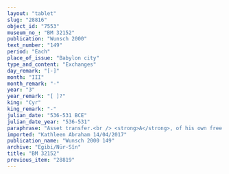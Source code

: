 ```yaml
---
layout: "tablet"
slug: "28816"
object_id: "7553"
museum_no_: "BM 32152"
publication: "Wunsch 2000"
text_number: "149"
period: "Each"
place_of_issue: "Babylon city"
type_and_content: "Exchanges"
day_remark: "[-]"
month: "III"
month_remark: "-"
year: "3"
year_remark: "[ ]?"
king: "Cyr"
king_remark: "-"
julian_date: "536-531 BCE"
julian_date_year: "536-531"
paraphrase: "Asset transfer.<br /> <strong>A</strong>, of his own free will (<em>ina hūd libbi&scaron;u</em>), transfers (<em>dagālu </em>&Scaron;, emendation) the ownership of his assets to his son <strong>B</strong>. The property consists of 1 sq. kor (c. 13500 m<sup>2</sup>) of arable land (<em>zēru</em>), a field planted with date palms (<em>eqel gi&scaron;immarē zaqpu</em>) bearing fruit (<em>iṣṣi bilti</em>), and 2 sq. kor (c. 27000 m<sup>2</sup>) of a plot of ploughed land (<em>eqel mēre&scaron;u</em>). The total amount corresponds to 3 kor (c. 40500 m<sup>2</sup>) of arable land (<em>zēru</em>): this is located in Til-bēl&scaron;unu, in the district (<em>pīhātu</em>) of Babylon, from the bank of the Euphrates for a total extension (<em>&scaron;alāmu </em>G) of 3 kor (c. 40500 m<sup>2</sup>) of land cultivated with trees and grain (<em>zēru zaqpu u mēre&scaron;u</em>). This property had been given in exchange for (<em>kūm</em>) arable land (<em>zēru</em>) located at the outlet (<em>bābu</em>) of the Old Kutha Canal that belonged to&nbsp;<strong><sup>f</sup>C</strong>&rsquo;s (i.e. <strong>A</strong>&rsquo;s wife) dowry, who died (lit: &ldquo;whom the destiny has carried away, <em>&scaron;a &scaron;īmtu abālu</em>). In the final, fragmentary section of the text there is reference to another plot of land: this was sold (<em>ana kaspi nadānu</em>) by <strong>A</strong> to <strong>D</strong> and apparently was shared by <strong>E</strong> and his brothers. Then, someone&rsquo;s daughter is mentioned: she seems to obtain the property of something (<em>dagālu</em> &Scaron;), but details are lost because of the poor state of conservation of the lower part of this tablet. Names of 5 witnesses and the scribe: Kabti-ilī-Marduk//Atkuppu.<br /> &nbsp;<br /> <strong>A</strong> = &Scaron;ama&scaron;-aplu-uṣur/&Scaron;ama&scaron;-ina-tē&scaron;&ecirc;-ēṭir//&Scaron;ang&ucirc;-&Scaron;ama&scaron;; <strong>B</strong> = Nab&ucirc;-aplu-iddin, son of <strong>A</strong>; <strong><sup>f</sup>C</strong> = <sup>f</sup>Amat-Ninlil(//&Scaron;ang&ucirc;-&Scaron;ama&scaron;), wife of <strong>A</strong>; <strong>D</strong> = Itti-Marduk-balāṭu/Nab&ucirc;-ahhē-iddin//Egibi; <strong>E</strong> = Nergal-u&scaron;allim (without affiliation, probably Nergal-u&scaron;allim//&Scaron;ang&ucirc;-&Scaron;ama&scaron; and a brother of either <strong>A</strong> or his wife. <strong>E</strong>&#39;s son, Nab&ucirc;-rēmanni, is among the witnesses).&nbsp;"
imported: "Kathleen Abraham 14/04/2017"
publication_name: "Wunsch 2000 149"
archive: "Egibi/Nūr-Sîn"
title: "BM 32152"
previous_item: "28819"
---
```

